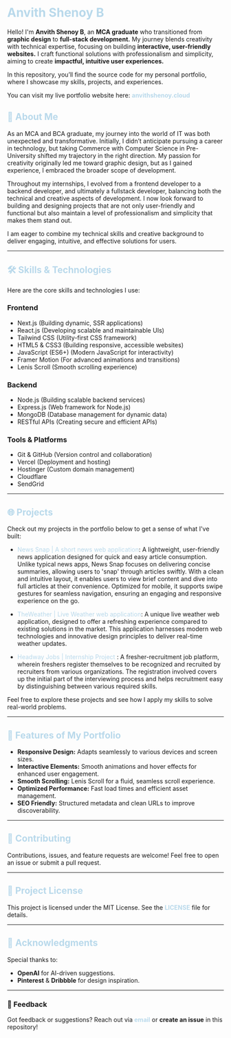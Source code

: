 # <a href="https://anvithshenoy.cloud/"  rel="noopener noreferrer" style="text-decoration: none; color: #b9d9eb;">Anvith Shenoy B</a>

Hello! I'm **Anvith Shenoy B**, an **MCA graduate** who transitioned from **graphic design** to **full-stack development.** My journey blends creativity with technical expertise, focusing on building **interactive, user-friendly websites.** I craft functional solutions with professionalism and simplicity, aiming to create **impactful, intuitive user experiences.**

In this repository, you’ll find the source code for my personal portfolio, where I showcase my skills, projects, and experiences.

You can visit my live portfolio website here: <a href="https://anvithshenoy.cloud/" rel="noopener noreferrer" style="text-decoration: none; color: #b9d9eb;">**anvithshenoy.cloud**</a>

## <span style="color: #b9d9eb">🚀 About Me</span>

As an MCA and BCA graduate, my journey into the world of IT was both unexpected and transformative. Initially, I didn’t anticipate pursuing a career in technology, but taking Commerce with Computer Science in Pre-University shifted my trajectory in the right direction. My passion for creativity originally led me toward graphic design, but as I gained experience, I embraced the broader scope of development.

Throughout my internships, I evolved from a frontend developer to a backend developer, and ultimately a fullstack developer, balancing both the technical and creative aspects of development. I now look forward to building and designing projects that are not only user-friendly and functional but also maintain a level of professionalism and simplicity that makes them stand out.

I am eager to combine my technical skills and creative background to deliver engaging, intuitive, and effective solutions for users.

---

## <span style="color: #b9d9eb">🛠️ Skills & Technologies</span>

Here are the core skills and technologies I use:

### Frontend

- Next.js (Building dynamic, SSR applications)
- React.js (Developing scalable and maintainable UIs)
- Tailwind CSS (Utility-first CSS framework)
- HTML5 & CSS3 (Building responsive, accessible websites)
- JavaScript (ES6+) (Modern JavaScript for interactivity)
- Framer Motion (For advanced animations and transitions)
- Lenis Scroll (Smooth scrolling experience)

### Backend

- Node.js (Building scalable backend services)
- Express.js (Web framework for Node.js)
- MongoDB (Database management for dynamic data)
- RESTful APIs (Creating secure and efficient APIs)

### Tools & Platforms

- Git & GitHub (Version control and collaboration)
- Vercel (Deployment and hosting)
- Hostinger (Custom domain management)
- Cloudflare
- SendGrid

---

## <span style="color: #b9d9eb">🌐 Projects</span>

Check out my projects in the portfolio below to get a sense of what I've built:

- <a href="https://news-snap.anvithshenoy.cloud/"  rel="noopener noreferrer" style="color: #b9d9eb; text-decoration: none;">News Snap | A short news web application</a>: A lightweight, user-friendly news application designed for quick and easy article consumption. Unlike typical news apps, News Snap focuses on delivering concise summaries, allowing users to 'snap' through articles swiftly. With a clean and intuitive layout, it enables users to view brief content and dive into full articles at their convenience. Optimized for mobile, it supports swipe gestures for seamless navigation, ensuring an engaging and responsive experience on the go.

- <a href="https://weather.anvithshenoy.cloud/"  rel="noopener noreferrer"  style="color: #b9d9eb; text-decoration: none;">TheWeather | Live Weather web application</a>: A unique live weather web application, designed to offer a refreshing experience compared to existing solutions in the market. This application harnesses modern web technologies and innovative design principles to deliver real-time weather updates.

- <span style="color: #b9d9eb;">Headway Jobs | Internship Project </span>: A fresher-recruitment job platform, wherein freshers register themselves to be recognized and recruited by recruiters from various organizations. The registration involved covers up the initial part of the interviewing process and helps recruitment easy by distinguishing between various required skills.

Feel free to explore these projects and see how I apply my skills to solve real-world problems.

---

## <span style="color: #b9d9eb">🚀 Features of My Portfolio</span>

- **Responsive Design:** Adapts seamlessly to various devices and screen sizes.
- **Interactive Elements:** Smooth animations and hover effects for enhanced user engagement.
- **Smooth Scrolling:** Lenis Scroll for a fluid, seamless scroll experience.
- **Optimized Performance:** Fast load times and efficient asset management.
- **SEO Friendly:** Structured metadata and clean URLs to improve discoverability.

---

## <span style="color: #b9d9eb">🤝 Contributing</span>

Contributions, issues, and feature requests are welcome! Feel free to open an issue or submit a pull request.

---

## <span style="color: #b9d9eb">📄 Project License</span>

This project is licensed under the MIT License. See the <a href="./LICENSE" style="text-decoration: none; color: #b9d9eb;">**LICENSE**</a> file for details.

---

## <span style="color: #b9d9eb">🙌 Acknowledgments</span>

Special thanks to:

- **OpenAI** for AI-driven suggestions.
- **Pinterest** & **Dribbble** for design inspiration.

---

### 📢 Feedback

Got feedback or suggestions? Reach out via <a href="mailto:hello@anvithshenoy.cloud"  rel="noopener noreferrer" style="text-decoration: none; color: #b9d9eb;">**email**</a> or **create an issue** in this repository!
